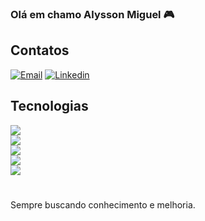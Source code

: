 ### Olá em chamo Alysson Miguel 🎮

## Contatos

[![Email](https://img.shields.io/badge/WhatsApp-25D366?style=for-the-badge&logo=whatsapp&logoColor=white)](81-999799810)
[![Linkedin](https://img.shields.io/badge/LinkedIn-0077B5?style=for-the-badge&logo=linkedin&logoColor=white)](https://www.linkedin.com/in/alyssonmiguel/)
<!--
![Anurag's GitHub stats](https://github-readme-stats.vercel.app/api?username=Alysson-Miguel&show_icons=true&theme=dracula)
 -->
## Tecnologias


<img src="https://img.shields.io/badge/JavaScript-F7DF1E?style=for-the-badge&logo=javascript&logoColor=black"><br>
<img src="https://img.shields.io/badge/HTML5-E34F26?style=for-the-badge&logo=html5&logoColor=white"><br>
<img src="https://img.shields.io/badge/CSS3-1572B6?style=for-the-badge&logo=css3&logoColor=white"><br>
<img src="https://img.shields.io/badge/React-20232A?style=for-the-badge&logo=react&logoColor=61DAFB"><br>
<img src="https://img.shields.io/badge/Bootstrap-563D7C?style=for-the-badge&logo=bootstrap&logoColor=white"><br>

#
Sempre buscando conhecimento e melhoria.
